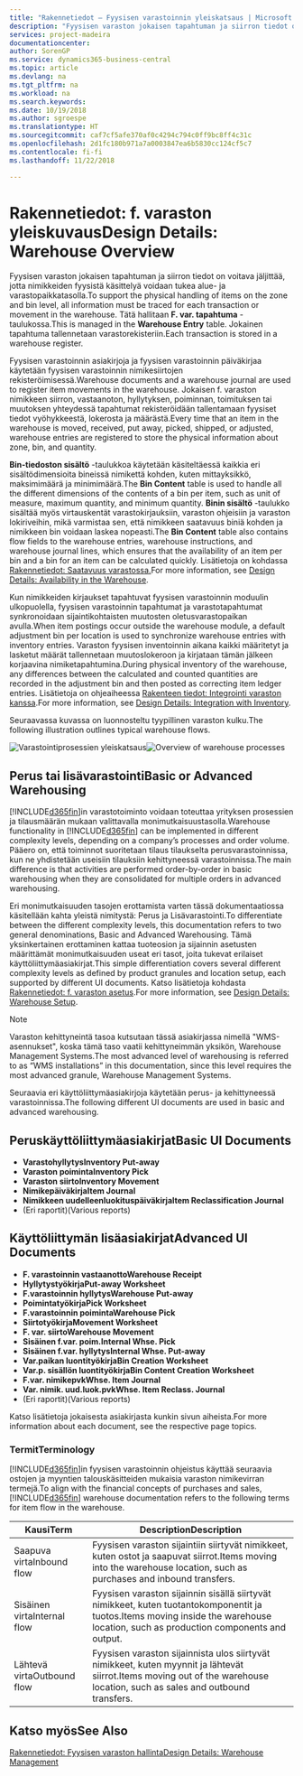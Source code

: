 ```yaml
---
title: "Rakennetiedot – Fyysisen varastoinnin yleiskatsaus | Microsoft Docs"
description: "Fyysisen varaston jokaisen tapahtuman ja siirron tiedot on voitava jäljittää, jotta nimikkeiden fyysistä käsittelyä voidaan tukea alue- ja varastopaikkatasolla. Tätä hallitaan **F. var. tapahtuma** -taulukossa. Jokainen tapahtuma tallennetaan varastorekisteriin."
services: project-madeira
documentationcenter: 
author: SorenGP
ms.service: dynamics365-business-central
ms.topic: article
ms.devlang: na
ms.tgt_pltfrm: na
ms.workload: na
ms.search.keywords: 
ms.date: 10/19/2018
ms.author: sgroespe
ms.translationtype: HT
ms.sourcegitcommit: caf7cf5afe370af0c4294c794c0ff9bc8ff4c31c
ms.openlocfilehash: 2d1fc180b971a7a0003847ea6b5830cc124cf5c7
ms.contentlocale: fi-fi
ms.lasthandoff: 11/22/2018

---
```

# <a name="design-details-warehouse-overview"></a><span data-ttu-id="3ade7-105">Rakennetiedot: f. varaston yleiskuvaus</span><span class="sxs-lookup"><span data-stu-id="3ade7-105">Design Details: Warehouse Overview</span></span>
<span data-ttu-id="3ade7-106">Fyysisen varaston jokaisen tapahtuman ja siirron tiedot on voitava jäljittää, jotta nimikkeiden fyysistä käsittelyä voidaan tukea alue- ja varastopaikkatasolla.</span><span class="sxs-lookup"><span data-stu-id="3ade7-106">To support the physical handling of items on the zone and bin level, all information must be traced for each transaction or movement in the warehouse.</span></span> <span data-ttu-id="3ade7-107">Tätä hallitaan **F. var. tapahtuma** -taulukossa.</span><span class="sxs-lookup"><span data-stu-id="3ade7-107">This is managed in the **Warehouse Entry** table.</span></span> <span data-ttu-id="3ade7-108">Jokainen tapahtuma tallennetaan varastorekisteriin.</span><span class="sxs-lookup"><span data-stu-id="3ade7-108">Each transaction is stored in a warehouse register.</span></span>  

<span data-ttu-id="3ade7-109">Fyysisen varastoinnin asiakirjoja ja fyysisen varastoinnin päiväkirjaa käytetään fyysisen varastoinnin nimikesiirtojen rekisteröimisessä.</span><span class="sxs-lookup"><span data-stu-id="3ade7-109">Warehouse documents and a warehouse journal are used to register item movements in the warehouse.</span></span> <span data-ttu-id="3ade7-110">Jokaisen f. varaston nimikkeen siirron, vastaanoton, hyllytyksen, poiminnan, toimituksen tai muutoksen yhteydessä tapahtumat rekisteröidään tallentamaan fyysiset tiedot vyöhykkeestä, lokerosta ja määrästä.</span><span class="sxs-lookup"><span data-stu-id="3ade7-110">Every time that an item in the warehouse is moved, received, put away, picked, shipped, or adjusted, warehouse entries are registered to store the physical information about zone, bin, and quantity.</span></span>

<span data-ttu-id="3ade7-111">**Bin-tiedoston sisältö** -taulukkoa käytetään käsiteltäessä kaikkia eri sisältödimensioita bineissä nimikettä kohden, kuten mittayksikkö, maksimimäärä ja minimimäärä.</span><span class="sxs-lookup"><span data-stu-id="3ade7-111">The **Bin Content** table is used to handle all the different dimensions of the contents of a bin per item, such as unit of measure, maximum quantity, and minimum quantity.</span></span> <span data-ttu-id="3ade7-112">**Binin sisältö** -taulukko sisältää myös virtauskentät varastokirjauksiin, varaston ohjeisiin ja varaston lokiriveihin, mikä varmistaa sen, että nimikkeen saatavuus biniä kohden ja nimikkeen bin voidaan laskea nopeasti.</span><span class="sxs-lookup"><span data-stu-id="3ade7-112">The **Bin Content** table also contains flow fields to the warehouse entries, warehouse instructions, and warehouse journal lines, which ensures that the availability of an item per bin and a bin for an item can be calculated quickly.</span></span> <span data-ttu-id="3ade7-113">Lisätietoja on kohdassa [Rakennetiedot: Saatavuus varastossa.](design-details-availability-in-the-warehouse.md)</span><span class="sxs-lookup"><span data-stu-id="3ade7-113">For more information, see [Design Details: Availability in the Warehouse](design-details-availability-in-the-warehouse.md).</span></span>  

<span data-ttu-id="3ade7-114">Kun nimikkeiden kirjaukset tapahtuvat fyysisen varastoinnin moduulin ulkopuolella, fyysisen varastoinnin tapahtumat ja varastotapahtumat synkronoidaan sijaintikohtaisten muutosten oletusvarastopaikan avulla.</span><span class="sxs-lookup"><span data-stu-id="3ade7-114">When item postings occur outside the warehouse module, a default adjustment bin per location is used to synchronize warehouse entries with inventory entries.</span></span> <span data-ttu-id="3ade7-115">Varaston fyysisen inventoinnin aikana kaikki määritetyt ja lasketut määrät tallennetaan muutoslokeroon ja kirjataan tämän jälkeen korjaavina nimiketapahtumina.</span><span class="sxs-lookup"><span data-stu-id="3ade7-115">During physical inventory of the warehouse, any differences between the calculated and counted quantities are recorded in the adjustment bin and then posted as correcting item ledger entries.</span></span> <span data-ttu-id="3ade7-116">Lisätietoja on ohjeaiheessa [Rakenteen tiedot: Integrointi varaston kanssa](design-details-integration-with-inventory.md).</span><span class="sxs-lookup"><span data-stu-id="3ade7-116">For more information, see [Design Details: Integration with Inventory](design-details-integration-with-inventory.md).</span></span>  

<span data-ttu-id="3ade7-117">Seuraavassa kuvassa on luonnosteltu tyypillinen varaston kulku.</span><span class="sxs-lookup"><span data-stu-id="3ade7-117">The following illustration outlines typical warehouse flows.</span></span>  

<span data-ttu-id="3ade7-118">![Varastointiprosessien yleiskatsaus](media/design_details_warehouse_management_overview.png "Varastointiprosessien yleiskatsaus")</span><span class="sxs-lookup"><span data-stu-id="3ade7-118">![Overview of warehouse processes](media/design_details_warehouse_management_overview.png "Overview of warehouse processes")</span></span>  

## <a name="basic-or-advanced-warehousing"></a><span data-ttu-id="3ade7-119">Perus tai lisävarastointi</span><span class="sxs-lookup"><span data-stu-id="3ade7-119">Basic or Advanced Warehousing</span></span>  
<span data-ttu-id="3ade7-120">[!INCLUDE[d365fin](includes/d365fin_md.md)]in varastotoiminto voidaan toteuttaa yrityksen prosessien ja tilausmäärän mukaan valittavalla monimutkaisuustasolla.</span><span class="sxs-lookup"><span data-stu-id="3ade7-120">Warehouse functionality in [!INCLUDE[d365fin](includes/d365fin_md.md)] can be implemented in different complexity levels, depending on a company’s processes and order volume.</span></span> <span data-ttu-id="3ade7-121">Pääero on, että toiminnot suoritetaan tilaus tilaukselta perusvarastoinnissa, kun ne yhdistetään useisiin tilauksiin kehittyneessä varastoinnissa.</span><span class="sxs-lookup"><span data-stu-id="3ade7-121">The main difference is that activities are performed order-by-order in basic warehousing when they are consolidated for multiple orders in advanced warehousing.</span></span>  

 <span data-ttu-id="3ade7-122">Eri monimutkaisuuden tasojen erottamista varten tässä dokumentaatiossa käsitellään kahta yleistä nimitystä: Perus ja Lisävarastointi.</span><span class="sxs-lookup"><span data-stu-id="3ade7-122">To differentiate between the different complexity levels, this documentation refers to two general denominations, Basic and Advanced Warehousing.</span></span> <span data-ttu-id="3ade7-123">Tämä yksinkertainen erottaminen kattaa tuoteosion ja sijainnin asetusten määrittämät monimutkaisuuden useat eri tasot, joita tukevat erilaiset käyttöliittymäasiakirjat.</span><span class="sxs-lookup"><span data-stu-id="3ade7-123">This simple differentiation covers several different complexity levels as defined by product granules and location setup, each supported by different UI documents.</span></span> <span data-ttu-id="3ade7-124">Katso lisätietoja kohdasta [Rakennetiedot: f. varaston asetus](design-details-warehouse-setup.md).</span><span class="sxs-lookup"><span data-stu-id="3ade7-124">For more information, see [Design Details: Warehouse Setup](design-details-warehouse-setup.md).</span></span>  

> [!NOTE]  
>  <span data-ttu-id="3ade7-125">Varaston kehittyneintä tasoa kutsutaan tässä asiakirjassa nimellä "WMS-asennukset", koska tämä taso vaatii kehittyneimmän yksikön, Warehouse Management Systems.</span><span class="sxs-lookup"><span data-stu-id="3ade7-125">The most advanced level of warehousing is referred to as “WMS installations” in this documentation, since this level requires the most advanced granule, Warehouse Management Systems.</span></span>  

 <span data-ttu-id="3ade7-126">Seuraavia eri käyttöliittymäasiakirjoja käytetään perus- ja kehittyneessä varastoinnissa.</span><span class="sxs-lookup"><span data-stu-id="3ade7-126">The following different UI documents are used in basic and advanced warehousing.</span></span>  

## <a name="basic-ui-documents"></a><span data-ttu-id="3ade7-127">Peruskäyttöliittymäasiakirjat</span><span class="sxs-lookup"><span data-stu-id="3ade7-127">Basic UI Documents</span></span>  

-   <span data-ttu-id="3ade7-128">**Varastohyllytys**</span><span class="sxs-lookup"><span data-stu-id="3ade7-128">**Inventory Put-away**</span></span>  
-   <span data-ttu-id="3ade7-129">**Varaston poiminta**</span><span class="sxs-lookup"><span data-stu-id="3ade7-129">**Inventory Pick**</span></span>  
-   <span data-ttu-id="3ade7-130">**Varaston siirto**</span><span class="sxs-lookup"><span data-stu-id="3ade7-130">**Inventory Movement**</span></span>  
-   <span data-ttu-id="3ade7-131">**Nimikepäiväkirja**</span><span class="sxs-lookup"><span data-stu-id="3ade7-131">**Item Journal**</span></span>  
-   <span data-ttu-id="3ade7-132">**Nimikkeen uudelleenluokituspäiväkirja**</span><span class="sxs-lookup"><span data-stu-id="3ade7-132">**Item Reclassification Journal**</span></span>  
-   <span data-ttu-id="3ade7-133">(Eri raportit)</span><span class="sxs-lookup"><span data-stu-id="3ade7-133">(Various reports)</span></span>  

## <a name="advanced-ui-documents"></a><span data-ttu-id="3ade7-134">Käyttöliittymän lisäasiakirjat</span><span class="sxs-lookup"><span data-stu-id="3ade7-134">Advanced UI Documents</span></span>  

-   <span data-ttu-id="3ade7-135">**F. varastoinnin vastaanotto**</span><span class="sxs-lookup"><span data-stu-id="3ade7-135">**Warehouse Receipt**</span></span>  
-   <span data-ttu-id="3ade7-136">**Hyllytystyökirja**</span><span class="sxs-lookup"><span data-stu-id="3ade7-136">**Put-away Worksheet**</span></span>  
-   <span data-ttu-id="3ade7-137">**F.varastoinnin hyllytys**</span><span class="sxs-lookup"><span data-stu-id="3ade7-137">**Warehouse Put-away**</span></span>  
-   <span data-ttu-id="3ade7-138">**Poimintatyökirja**</span><span class="sxs-lookup"><span data-stu-id="3ade7-138">**Pick Worksheet**</span></span>  
-   <span data-ttu-id="3ade7-139">**F.varastoinnin poiminta**</span><span class="sxs-lookup"><span data-stu-id="3ade7-139">**Warehouse Pick**</span></span>  
-   <span data-ttu-id="3ade7-140">**Siirtotyökirja**</span><span class="sxs-lookup"><span data-stu-id="3ade7-140">**Movement Worksheet**</span></span>  
-   <span data-ttu-id="3ade7-141">**F. var. siirto**</span><span class="sxs-lookup"><span data-stu-id="3ade7-141">**Warehouse Movement**</span></span>  
-   <span data-ttu-id="3ade7-142">**Sisäinen f.var. poim.**</span><span class="sxs-lookup"><span data-stu-id="3ade7-142">**Internal Whse. Pick**</span></span>  
-   <span data-ttu-id="3ade7-143">**Sisäinen f.var. hyllytys**</span><span class="sxs-lookup"><span data-stu-id="3ade7-143">**Internal Whse. Put-away**</span></span>  
-   <span data-ttu-id="3ade7-144">**Var.paikan luontityökirja**</span><span class="sxs-lookup"><span data-stu-id="3ade7-144">**Bin Creation Worksheet**</span></span>  
-   <span data-ttu-id="3ade7-145">**Var.p. sisällön luontityökirja**</span><span class="sxs-lookup"><span data-stu-id="3ade7-145">**Bin Content Creation Worksheet**</span></span>  
-   <span data-ttu-id="3ade7-146">**F.var. nimikepvk**</span><span class="sxs-lookup"><span data-stu-id="3ade7-146">**Whse. Item Journal**</span></span>  
-   <span data-ttu-id="3ade7-147">**Var. nimik. uud.luok.pvk**</span><span class="sxs-lookup"><span data-stu-id="3ade7-147">**Whse. Item Reclass. Journal**</span></span>  
-   <span data-ttu-id="3ade7-148">(Eri raportit)</span><span class="sxs-lookup"><span data-stu-id="3ade7-148">(Various reports)</span></span>  

<span data-ttu-id="3ade7-149">Katso lisätietoja jokaisesta asiakirjasta kunkin sivun aiheista.</span><span class="sxs-lookup"><span data-stu-id="3ade7-149">For more information about each document, see the respective page topics.</span></span>  

### <a name="terminology"></a><span data-ttu-id="3ade7-150">Termit</span><span class="sxs-lookup"><span data-stu-id="3ade7-150">Terminology</span></span>  
<span data-ttu-id="3ade7-151">[!INCLUDE[d365fin](includes/d365fin_md.md)]in fyysisen varastoinnin ohjeistus käyttää seuraavia ostojen ja myyntien talouskäsitteiden mukaisia varaston nimikevirran termejä.</span><span class="sxs-lookup"><span data-stu-id="3ade7-151">To align with the financial concepts of purchases and sales, [!INCLUDE[d365fin](includes/d365fin_md.md)] warehouse documentation refers to the following terms for item flow in the warehouse.</span></span>  

|<span data-ttu-id="3ade7-152">Kausi</span><span class="sxs-lookup"><span data-stu-id="3ade7-152">Term</span></span>|<span data-ttu-id="3ade7-153">Description</span><span class="sxs-lookup"><span data-stu-id="3ade7-153">Description</span></span>|  
|----------|---------------------------------------|  
|<span data-ttu-id="3ade7-154">Saapuva virta</span><span class="sxs-lookup"><span data-stu-id="3ade7-154">Inbound flow</span></span>|<span data-ttu-id="3ade7-155">Fyysisen varaston sijaintiin siirtyvät nimikkeet, kuten ostot ja saapuvat siirrot.</span><span class="sxs-lookup"><span data-stu-id="3ade7-155">Items moving into the warehouse location, such as purchases and inbound transfers.</span></span>|  
|<span data-ttu-id="3ade7-156">Sisäinen virta</span><span class="sxs-lookup"><span data-stu-id="3ade7-156">Internal flow</span></span>|<span data-ttu-id="3ade7-157">Fyysisen varaston sijainnin sisällä siirtyvät nimikkeet, kuten tuotantokomponentit ja tuotos.</span><span class="sxs-lookup"><span data-stu-id="3ade7-157">Items moving inside the warehouse location, such as production components and output.</span></span>|  
|<span data-ttu-id="3ade7-158">Lähtevä virta</span><span class="sxs-lookup"><span data-stu-id="3ade7-158">Outbound flow</span></span>|<span data-ttu-id="3ade7-159">Fyysisen varaston sijainnista ulos siirtyvät nimikkeet, kuten myynnit ja lähtevät siirrot.</span><span class="sxs-lookup"><span data-stu-id="3ade7-159">Items moving out of the warehouse location, such as sales and outbound transfers.</span></span>|  

## <a name="see-also"></a><span data-ttu-id="3ade7-160">Katso myös</span><span class="sxs-lookup"><span data-stu-id="3ade7-160">See Also</span></span>  
 [<span data-ttu-id="3ade7-161">Rakennetiedot: Fyysisen varaston hallinta</span><span class="sxs-lookup"><span data-stu-id="3ade7-161">Design Details: Warehouse Management</span></span>](design-details-warehouse-management.md)

